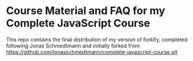 # Course Material and FAQ for my Complete JavaScript Course

This repo contains the final distribution of my version of forkify, completed following Jonas Schmedtmann and initially forked from https://github.com/jonasschmedtmann/complete-javascript-course.git